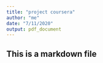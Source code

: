 ```yaml
---
title: "project coursera"
author: "me"
date: "7/11/2020"
output: pdf_document
---
```


## This is a markdown file

